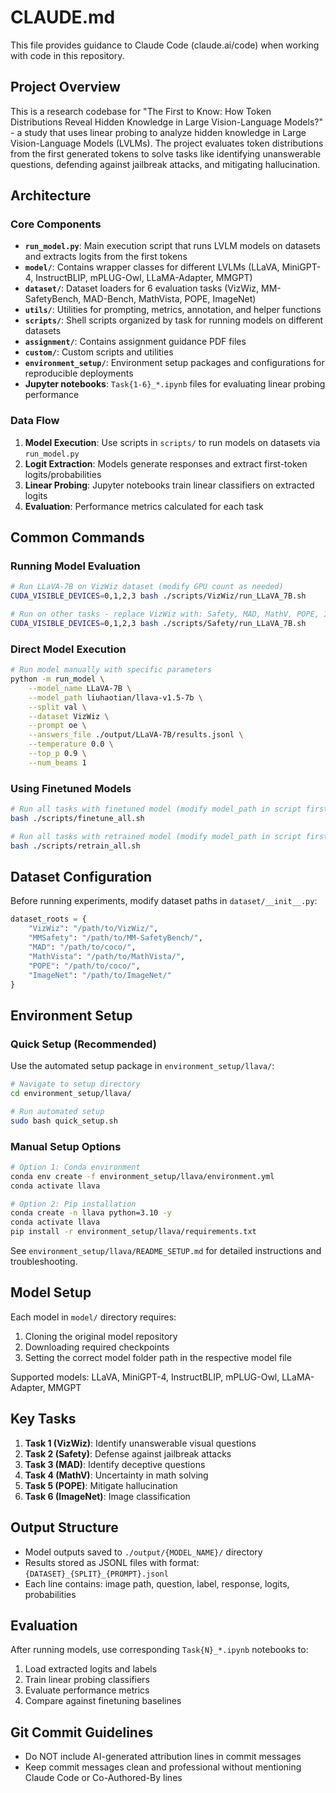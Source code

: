 # CLAUDE.md

This file provides guidance to Claude Code (claude.ai/code) when working with code in this repository.

## Project Overview

This is a research codebase for "The First to Know: How Token Distributions Reveal Hidden Knowledge in Large Vision-Language Models?" - a study that uses linear probing to analyze hidden knowledge in Large Vision-Language Models (LVLMs). The project evaluates token distributions from the first generated tokens to solve tasks like identifying unanswerable questions, defending against jailbreak attacks, and mitigating hallucination.

## Architecture

### Core Components

- **`run_model.py`**: Main execution script that runs LVLM models on datasets and extracts logits from the first tokens
- **`model/`**: Contains wrapper classes for different LVLMs (LLaVA, MiniGPT-4, InstructBLIP, mPLUG-Owl, LLaMA-Adapter, MMGPT)
- **`dataset/`**: Dataset loaders for 6 evaluation tasks (VizWiz, MM-SafetyBench, MAD-Bench, MathVista, POPE, ImageNet)
- **`utils/`**: Utilities for prompting, metrics, annotation, and helper functions
- **`scripts/`**: Shell scripts organized by task for running models on different datasets
- **`assignment/`**: Contains assignment guidance PDF files
- **`custom/`**: Custom scripts and utilities
- **`environment_setup/`**: Environment setup packages and configurations for reproducible deployments
- **Jupyter notebooks**: `Task{1-6}_*.ipynb` files for evaluating linear probing performance

### Data Flow

1. **Model Execution**: Use scripts in `scripts/` to run models on datasets via `run_model.py`
2. **Logit Extraction**: Models generate responses and extract first-token logits/probabilities
3. **Linear Probing**: Jupyter notebooks train linear classifiers on extracted logits
4. **Evaluation**: Performance metrics calculated for each task

## Common Commands

### Running Model Evaluation

```bash
# Run LLaVA-7B on VizWiz dataset (modify GPU count as needed)
CUDA_VISIBLE_DEVICES=0,1,2,3 bash ./scripts/VizWiz/run_LLaVA_7B.sh

# Run on other tasks - replace VizWiz with: Safety, MAD, MathV, POPE, ImageNet
CUDA_VISIBLE_DEVICES=0,1,2,3 bash ./scripts/Safety/run_LLaVA_7B.sh
```

### Direct Model Execution

```bash
# Run model manually with specific parameters
python -m run_model \
    --model_name LLaVA-7B \
    --model_path liuhaotian/llava-v1.5-7b \
    --split val \
    --dataset VizWiz \
    --prompt oe \
    --answers_file ./output/LLaVA-7B/results.jsonl \
    --temperature 0.0 \
    --top_p 0.9 \
    --num_beams 1
```

### Using Finetuned Models

```bash
# Run all tasks with finetuned model (modify model_path in script first)
bash ./scripts/finetune_all.sh

# Run all tasks with retrained model (modify model_path in script first)
bash ./scripts/retrain_all.sh
```

## Dataset Configuration

Before running experiments, modify dataset paths in `dataset/__init__.py`:

```python
dataset_roots = {
    "VizWiz": "/path/to/VizWiz/",
    "MMSafety": "/path/to/MM-SafetyBench/",
    "MAD": "/path/to/coco/",
    "MathVista": "/path/to/MathVista/",
    "POPE": "/path/to/coco/",
    "ImageNet": "/path/to/ImageNet/"
}
```

## Environment Setup

### Quick Setup (Recommended)
Use the automated setup package in `environment_setup/llava/`:

```bash
# Navigate to setup directory
cd environment_setup/llava/

# Run automated setup
sudo bash quick_setup.sh
```

### Manual Setup Options
```bash
# Option 1: Conda environment
conda env create -f environment_setup/llava/environment.yml
conda activate llava

# Option 2: Pip installation
conda create -n llava python=3.10 -y
conda activate llava
pip install -r environment_setup/llava/requirements.txt
```

See `environment_setup/llava/README_SETUP.md` for detailed instructions and troubleshooting.

## Model Setup

Each model in `model/` directory requires:
1. Cloning the original model repository
2. Downloading required checkpoints
3. Setting the correct model folder path in the respective model file

Supported models: LLaVA, MiniGPT-4, InstructBLIP, mPLUG-Owl, LLaMA-Adapter, MMGPT

## Key Tasks

1. **Task 1 (VizWiz)**: Identify unanswerable visual questions
2. **Task 2 (Safety)**: Defense against jailbreak attacks
3. **Task 3 (MAD)**: Identify deceptive questions
4. **Task 4 (MathV)**: Uncertainty in math solving
5. **Task 5 (POPE)**: Mitigate hallucination
6. **Task 6 (ImageNet)**: Image classification

## Output Structure

- Model outputs saved to `./output/{MODEL_NAME}/` directory
- Results stored as JSONL files with format: `{DATASET}_{SPLIT}_{PROMPT}.jsonl`
- Each line contains: image path, question, label, response, logits, probabilities

## Evaluation

After running models, use corresponding `Task{N}_*.ipynb` notebooks to:
1. Load extracted logits and labels
2. Train linear probing classifiers
3. Evaluate performance metrics
4. Compare against finetuning baselines

## Git Commit Guidelines

- Do NOT include AI-generated attribution lines in commit messages
- Keep commit messages clean and professional without mentioning Claude Code or Co-Authored-By lines